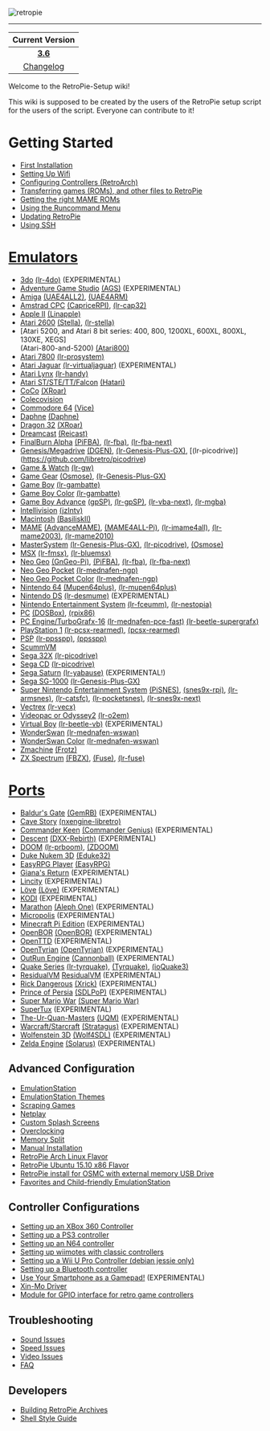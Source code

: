 ![retropie](https://cloud.githubusercontent.com/assets/10035308/11631694/6fa8e356-9cc0-11e5-8bce-4b8305f0fe8f.png)
***

| Current Version|
| :---: |
| [**3.6**](https://github.com/RetroPie/RetroPie-Setup/releases) |
|[Changelog](Changelogs)|

Welcome to the RetroPie-Setup wiki!

This wiki is supposed to be created by the users of the RetroPie setup script for the users of the script. Everyone can contribute to it!

# Getting Started
* [First Installation](First-Installation)
* [Setting Up Wifi](Wifi)
* [Configuring Controllers (RetroArch)](RetroArch-Configuration)
* [Transferring games (ROMs), and other files to RetroPie](Transferring-Roms)
* [Getting the right MAME ROMs](Managing-ROMs)
* [Using the Runcommand Menu](runcommand)
* [Updating RetroPie](Updating-RetroPie)
* [Using SSH](ssh)

# [**Emulators**](https://github.com/RetroPie/RetroPie-Setup/wiki/Supported-Systems)
* [3do](3do) [(lr-4do)](https://github.com/libretro/4do-libretro) (EXPERIMENTAL)
* [Adventure Game Studio](Adventure-Game-Studio) [(AGS)](https://github.com/adventuregamestudio/ags/tree/master/debian) (EXPERIMENTAL)
* [Amiga](Amiga) [(UAE4ALL2)](https://github.com/RetroPie/uae4all2), [(UAE4ARM)](https://github.com/Chips-fr/uae4arm-rpi/)
* [Amstrad CPC](Amstrad-CPC) [(CapriceRPI)](https://github.com/KaosOverride/CapriceRPI), [(lr-cap32)](https://github.com/libretro/libretro-cap32.git)
* [Apple II](Apple-II) [(Linapple)](http://sourceforge.net/projects/linapple/)
* [Atari 2600](Atari-2600) [(Stella)](http://stella.sourceforge.net/), [(lr-stella)](https://github.com/libretro/stella-libretro)
* [Atari 5200, and Atari 8 bit series: 400, 800, 1200XL, 600XL, 800XL, 130XE, XEGS]      
 (Atari-800-and-5200) [(Atari800)](http://atari800.sourceforge.net/)
* [Atari 7800](Atari-7800) [(lr-prosystem)](https://github.com/libretro/prosystem-libretro)
* [Atari Jaguar](Atari-Jaguar) [(lr-virtualjaguar)](https://github.com/libretro/virtualjaguar-libretro) (EXPERIMENTAL)
* [Atari Lynx](Atari-Lynx) [(lr-handy)](https://github.com/libretro/libretro-handy)
* [Atari ST/STE/TT/Falcon](Atari-ST-STE-TT-Falcon) [(Hatari)](http://hatari.tuxfamily.org/)
* [CoCo](Coco) [(XRoar)](http://www.6809.org.uk/xroar/)
* [Colecovision](Colecovision)
* [Commodore 64](Commodore-64) [(Vice)](http://vice-emu.sourceforge.net/)
* [Daphne](Daphne) [(Daphne)](http://www.daphne-emu.com/site3/index_hi.php)
* [Dragon 32](Dragon) [(XRoar)](http://www.6809.org.uk/xroar/)
* [Dreamcast](Dreamcast) [(Reicast)](https://github.com/reicast/reicast-emulator) 
* [FinalBurn Alpha](FinalBurn-Alpha) [(PiFBA)](https://github.com/RetroPie/pifba), [(lr-fba)](https://github.com/libretro/fba-libretro), [(lr-fba-next)](https://github.com/libretro/libretro-fba.git)
* [Genesis/Megadrive](Genesis-Megadrive) [(DGEN)](http://dgen.sourceforge.net/), [(lr-Genesis-Plus-GX)](https://github.com/libretro/Genesis-Plus-GX), [(lr-picodrive)] (https://github.com/libretro/picodrive)
* [Game & Watch](Game-&-Watch) [(lr-gw)](https://github.com/libretro/gw-libretro)
* [Game Gear](Game-Gear) [(Osmose)](https://github.com/RetroPie/osmose-rpi), [(lr-Genesis-Plus-GX)](https://github.com/libretro/Genesis-Plus-GX)
* [Game Boy](Game-Boy) [(lr-gambatte)](https://github.com/libretro/gambatte-libretro)
* [Game Boy Color](Game-Boy-Color) [(lr-gambatte)](https://github.com/libretro/gambatte-libretro)
* [Game Boy Advance](Game-Boy-Advance) [(gpSP)](https://github.com/DPRCZ/gpsp), [(lr-gpSP)](https://github.com/libretro/gpsp), [(lr-vba-next)](https://github.com/libretro/vba-next),
[(lr-mgba)](https://github.com/libretro/mgba)
* [Intellivision](Intellivision) [(jzIntv)](http://spatula-city.org/~im14u2c/intv/)
* [Macintosh](Macintosh) [(BasiliskII)](http://basilisk.cebix.net/)
* [MAME](MAME) [(AdvanceMAME)](http://advancemame.sourceforge.net/), [(MAME4ALL-Pi)](https://github.com/RetroPie/mame4all-pi), [(lr-imame4all)](https://github.com/libretro/imame4all-libretro), [(lr-mame2003)](https://github.com/libretro/mame2003-libretro), [(lr-mame2010)](https://github.com/libretro/mame2010-libretro)
* [MasterSystem](Master-System) [(lr-Genesis-Plus-GX)](https://github.com/libretro/Genesis-Plus-GX), [(lr-picodrive)](https://github.com/libretro/picodrive),  [(Osmose)](https://github.com/RetroPie/osmose-rpi)
* [MSX](MSX) [(lr-fmsx)](https://github.com/libretro/fmsx-libretro), [(lr-bluemsx)](https://github.com/libretro/blueMSX-libretro)
* [Neo Geo](Neo-Geo) [(GnGeo-Pi)](https://github.com/ymartel06/GnGeo-Pi), [(PiFBA)](https://github.com/RetroPie/pifba), [(lr-fba)](https://github.com/libretro/fba-libretro), [(lr-fba-next)](https://github.com/libretro/libretro-fba.git)
* [Neo Geo Pocket](https://github.com/petrockblog/RetroPie-Setup/wiki/Neo-Geo-Pocket) [(lr-mednafen-ngp)](https://github.com/libretro/beetle-ngp-libretro.git)
* [Neo Geo Pocket Color](Neo-Geo-Pocket-Color) [(lr-mednafen-ngp)](https://github.com/libretro/beetle-ngp-libretro.git)
* [Nintendo 64](Nintendo-64) [(Mupen64plus)](https://code.google.com/p/mupen64plus/), [(lr-mupen64plus)](https://github.com/libretro/mupen64plus-libretro)
* [Nintendo DS](Nintendo-DS) [(lr-desmume)](https://github.com/libretro/desmume) (EXPERIMENTAL)
* [Nintendo Entertainment System](Nintendo-Entertainment-System) [(lr-fceumm)](https://github.com/libretro/libretro-fceumm), [(lr-nestopia)](https://github.com/libretro/nestopia)
* [PC](PC) [(DOSBox)](http://www.dosbox.com/), [(rpix86)](http://rpix86.patrickaalto.com/)
* [PC Engine/TurboGrafx-16](PC-Engine) [(lr-mednafen-pce-fast)](https://github.com/libretro/beetle-pce-fast-libretro) [(lr-beetle-supergrafx)](https://github.com/libretro/beetle-supergrafx-libretro)
* [PlayStation 1](Playstation-1) [(lr-pcsx-rearmed)](https://github.com/libretro/pcsx_rearmed), [(pcsx-rearmed)](https://github.com/notaz/pcsx_rearmed)
* [PSP](PSP) [(lr-ppsspp)](https://github.com/libretro/libretro-ppsspp), [(ppsspp)](https://github.com/hrydgard/ppsspp)
* [ScummVM](ScummVM)
* [Sega 32X](Sega-32X) [(lr-picodrive)](https://github.com/libretro/picodrive)
* [Sega CD](Sega-CD) [(lr-picodrive)](https://github.com/libretro/picodrive)
* [Sega Saturn](Saturn) [(lr-yabause)](https://github.com/libretro/yabause) (EXPERIMENTAL!)
* [Sega SG-1000](SG-1000) [(lr-Genesis-Plus-GX)](https://github.com/libretro/Genesis-Plus-GX)
* [Super Nintendo Entertainment System](Super-Nintendo-Entertainment-System) [(PiSNES)](https://github.com/RetroPie/pisnes), [(snes9x-rpi)](https://github.com/RetroPie/snes9x-rpi), [(lr-armsnes)](https://github.com/rmaz/ARMSNES-libretro), [(lr-catsfc)](https://github.com/libretro/CATSFC-libretro), [(lr-pocketsnes)](https://github.com/libretro/pocketsnes-libretro), [(lr-snes9x-next)](https://github.com/libretro/snes9x-next)
* [Vectrex](Vectrex) [(lr-vecx)](https://github.com/libretro/libretro-vecx)
* [Videopac or Odyssey2](VideoPac-or-Odyssey-2) [(lr-o2em)](https://github.com/libretro/libretro-o2em)
* [Virtual Boy](Virtual-Boy) [(lr-beetle-vb)](https://github.com/libretro/beetle-vb-libretro) (EXPERIMENTAL)
* [WonderSwan](https://github.com/petrockblog/RetroPie-Setup/wiki/WonderSwan) [(lr-mednafen-wswan)](https://github.com/libretro/beetle-wswan-libretro)
* [WonderSwan Color](Wonderswan-Color) [(lr-mednafen-wswan)](https://github.com/libretro/beetle-wswan-libretro)
* [Zmachine](Zmachine) [(Frotz)](http://frotz.sourceforge.net/)
* [ZX Spectrum](ZX-Spectrum) [(FBZX)](http://www.rastersoft.com/programas/fbzx.html), [(Fuse)](http://fuse-emulator.sourceforge.net/), [(lr-fuse)](https://github.com/libretro/fuse-libretro)

# [**Ports**](Ports)

* [Baldur's Gate](GemRB) [(GemRB)](https://github.com/gemrb/gemrb) (EXPERIMENTAL)
* [Cave Story](CaveStory) [(nxengine-libretro)](https://github.com/libretro/nxengine-libretro)
* [Commander Keen](Commander-Keen) [(Commander Genius)](http://clonekeenplus.sourceforge.net/) (EXPERIMENTAL)
* [Descent](Descent) [(DXX-Rebirth)](http://www.dxx-rebirth.com/) (EXPERIMENTAL) 
* [DOOM](Doom) [(lr-prboom)](https://github.com/libretro/libretro-prboom), [(ZDOOM)](https://github.com/rheit/zdoom)
* [Duke Nukem 3D](Duke-Nukem-3D) [(Eduke32)](http://www.eduke32.com/)
* [EasyRPG Player](EasyRPG) [(EasyRPG)](https://easy-rpg.org/)
* [Giana's Return](Giana's-Return) (EXPERIMENTAL)
* [Lincity](Lincity) (EXPERIMENTAL)
* [Löve](Love) [(Löve)](https://bitbucket.org/rude/love/src) (EXPERIMENTAL)
* [KODI](KODI) (EXPERIMENTAL)
* [Marathon](Marathon) [(Aleph One)](https://alephone.lhowon.org/) (EXPERIMENTAL)
* [Micropolis](Micropolis) (EXPERIMENTAL)
* [Minecraft Pi Edition](Minecraft) (EXPERIMENTAL)
* [OpenBOR](OpenBOR) [(OpenBOR)](https://github.com/rofl0r/openbor.git) (EXPERIMENTAL)
* [OpenTTD](OpenTTD) (EXPERIMENTAL)
* [OpenTyrian](OpenTyrian) [(OpenTyrian)](https://bitbucket.org/opentyrian/opentyrian/wiki/Home) (EXPERIMENTAL)
* [OutRun Engine](Cannonball) [(Cannonball)](https://github.com/djyt/cannonball/wiki/Cannonball-Manual) (EXPERIMENTAL)
* [Quake Series](Quake) [(lr-tyrquake)](https://github.com/libretro/tyrquake), [(Tyrquake)](https://github.com/RetroPie/tyrquake), [(ioQuake3)](https://github.com/raspberrypi/quake3)
* [ResidualVM](ResidualVM) [ResidualVM](https://github.com/residualvm/residualvm) (EXPERIMENTAL)
* [Rick Dangerous](Xrick) [(Xrick)](http://www.bigorno.net/xrick/) (EXPERIMENTAL)
* [Prince of Persia](SDLPoP) [(SDLPoP)](https://github.com/NagyD/SDLPoP) (EXPERIMENTAL)
* [Super Mario War](Super-Mario-War) [(Super Mario War)](https://github.com/HerbFargus/Super-Mario-War)
* [SuperTux](SuperTux) (EXPERIMENTAL)
* [The-Ur-Quan-Masters](The-Ur-Quan-Masters) [(UQM)](http://wiki.uqm.stack.nl/Main_Page) (EXPERIMENTAL)
* [Warcraft/Starcraft](Stratagus) [(Stratagus)](https://github.com/Wargus/stratagus.git) (EXPERIMENTAL)
* [Wolfenstein 3D](Wolfenstein-3D) [(Wolf4SDL)](https://github.com/mozzwald/wolf4sdl) (EXPERIMENTAL)
* [Zelda Engine](Solarus) [(Solarus)](http://www.solarus-games.org/) (EXPERIMENTAL)

## Advanced Configuration
* [EmulationStation](EmulationStation)
* [EmulationStation Themes](themes)
* [Scraping Games](scraper)
* [Netplay](Netplay)
* [Custom Splash Screens](splashscreen)
* [Overclocking](Overclocking)
* [Memory Split](Memory-Split)
* [Manual Installation](Manual-Installation)
* [RetroPie Arch Linux Flavor](RetroPie-Arch-Linux-Flavor)
* [RetroPie Ubuntu 15.10 x86 Flavor](RetroPie-Ubuntu-15.10-x86-Flavor)
* [RetroPie install for OSMC with external memory USB Drive](RetroPie-install-for-OSMC-with-external-memory-USB-Drive)
* [Favorites and Child-friendly EmulationStation](Child-friendly-EmulationStation)

## Controller Configurations
* [Setting up an XBox 360 Controller](Setting-up-the-XBox360-controller)
* [Setting up a PS3 controller](Setting-up-a-PS3-controller)
* [Setting up an N64 controller](Setting-up-an-N64-controller)
* [Setting up wiimotes with classic controllers](Wiimotes-with-classic-controllers)
* [Setting up a Wii U Pro Controller (debian jessie only)](Setting-up-Wii-U-Pro-controller)
* [Setting up a Bluetooth controller](Setting-up-a-Bluetooth-controller)
* [Use Your Smartphone as a Gamepad!](Virtual-Gamepad) (EXPERIMENTAL)
* [Xin-Mo Driver](Xin-Mo-Controller)
* [Module for GPIO interface for retro game controllers](GPIO-Modules)

## Troubleshooting
* [Sound Issues](Sound-Issues)
* [Speed Issues](Speed-Issues)
* [Video Issues](Video-Issues)
* [FAQ](FAQ)

## Developers

 * [Building RetroPie Archives](Building-RetroPie-Archives)
 * [Shell Style Guide](Shell-Style-Guide)